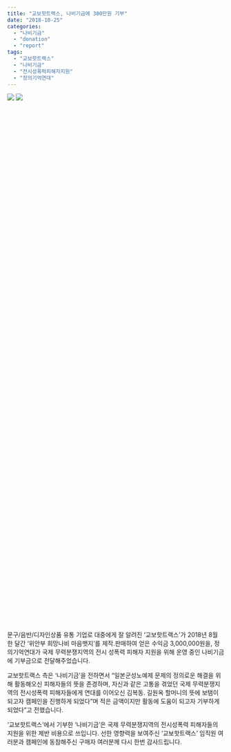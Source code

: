 ```yaml
---
title: "교보핫트랙스, 나비기금에 300만원 기부"
date: "2018-10-25"
categories: 
  - "나비기금"
  - "donation"
  - "report"
tags: 
  - "교보핫트랙스"
  - "나비기금"
  - "전시성폭력피해자지원"
  - "정의기억연대"
---
```


![](https://womenandwar.net/kr/wp-content/uploads/2018/10/교보핫트랙스-나비기금-후원-게시글_완-02.jpg) ![](https://womenandwar.net/kr/wp-content/uploads/2018/10/교보핫트랙스-나비기금-후원-게시글_완-01.jpg)

 

 

 

 

 

 

 

 

 

 

 

 

 

 

 

 

 

 

 

 

 

 

 

 

 

 

 

 

 

 

 

 

 

 

 

 

 

 

 

문구/음반/디자인상품 유통 기업로 대중에게 잘 알려진 ‘교보핫트랙스’가 2018년 8월 한 달간 ‘위안부 희망나비 마음뱃지’를 제작.판매하여 얻은 수익금 3,000,000원을, 정의기억연대가 국제 무력분쟁지역의 전시 성폭력 피해자 지원을 위해 운영 중인 나비기금에 기부금으로 전달해주었습니다.

교보핫트랙스 측은 ‘나비기금’을 전하면서 “일본군성노예제 문제의 정의로운 해결을 위해 활동해오신 피해자들의 뜻을 존경하며, 자신과 같은 고통을 겪었던 국제 무력분쟁지역의 전시성폭력 피해자들에게 연대를 이어오신 김복동. 길원옥 할머니의 뜻에 보탬이 되고자 캠페인을 진행하게 되었다”며 적은 금액이지만 활동에 도움이 되고자 기부하게 되었다”고 전했습니다.

‘교보핫트랙스’에서 기부한 ‘나비기금’은 국제 무력분쟁지역의 전시성폭력 피해자들의 지원을 위한 제반 비용으로 쓰입니다. 선한 영향력을 보여주신 ‘교보핫트랙스’ 임직원 여러분과 캠페인에 동참해주신 구매자 여러분께 다시 한번 감사드립니다.
